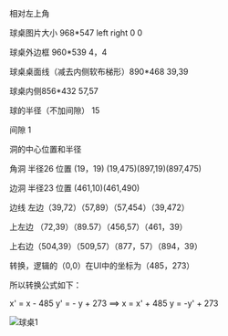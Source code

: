 相对左上角

球桌图片大小 968*547   left right 0 0

球桌外边框 960*539   4，4

球桌桌面线（减去内侧软布梯形）890*468   39,39

球桌内侧856*432 57,57

球的半径（不加间隙） 15

间隙 1

洞的中心位置和半径 

角洞 半径26 位置 (19，19) (19,475)(897,19)(897,475)

边洞 半径23 位置 (461,10)(461,490)

边线 左边（39,72）（57,89）（57,454）（39,472）

上左边 （72,39）（89.57）（456,57）（461，39）

上右边（504,39）（509,57）（877，57）（894，39）

转换，逻辑的（0,0）在UI中的坐标为（485，273）

所以转换公式如下：

x' = x - 485    y' = - y + 273   ==>   x = x' + 485   y = -y' + 273

![球桌1](E:\study\MyCode\项目\Billiards\MyBilliards\文档\球桌1.png)

